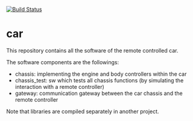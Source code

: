 [![Build Status](https://travis-ci.org/mbambagini/car.svg?branch=master)](https://travis-ci.org/mbambagini/car)

# car

This repository contains all the software of the remote controlled car.

The software components are the followings:
* chassis: implementing the engine and body controllers within the car
* chassis_test: sw which tests all chassis functions (by simulating the interaction with a remote controller)
* gateway: communication gateway between the car chassis and the remote controller

Note that libraries are compiled separately in another project.

